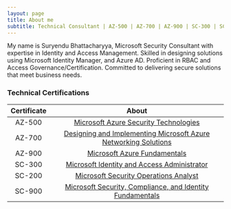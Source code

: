 ```yaml
---
layout: page
title: About me
subtitle: Technical Consultant | AZ-500 | AZ-700 | AZ-900 | SC-300 | SC-200 | SC-900
---
```


My name is Suryendu Bhattacharyya, Microsoft Security Consultant with expertise in Identity and Access Management. Skilled in designing solutions using Microsoft Identity Manager, and Azure AD. Proficient in RBAC and Access Governance/Certification. Committed to delivering secure solutions that meet business needs. 


### **Technical Certifications** 
|Certificate|About|
|:-------------:|:------:|
| AZ-500 | [Microsoft Azure Security Technologies](https://learn.microsoft.com/en-us/certifications/exams/az-500) |
| AZ-700 | [Designing and Implementing Microsoft Azure Networking Solutions](https://learn.microsoft.com/en-us/certifications/exams/az-700)
| AZ-900 | [Microsoft Azure Fundamentals](https://learn.microsoft.com/en-us/certifications/exams/az-900)
| SC-300 | [Microsoft Identity and Access Administrator](https://learn.microsoft.com/en-us/certifications/exams/sc-300)
| SC-200 | [Microsoft Security Operations Analyst](https://learn.microsoft.com/en-us/certifications/exams/sc-200)
| SC-900 | [Microsoft Security, Compliance, and Identity Fundamentals](https://learn.microsoft.com/en-us/certifications/exams/sc-900)




